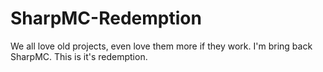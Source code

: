 # SharpMC-Redemption
We all love old projects, even love them more if they work. I'm bring back SharpMC. This is it's redemption.

